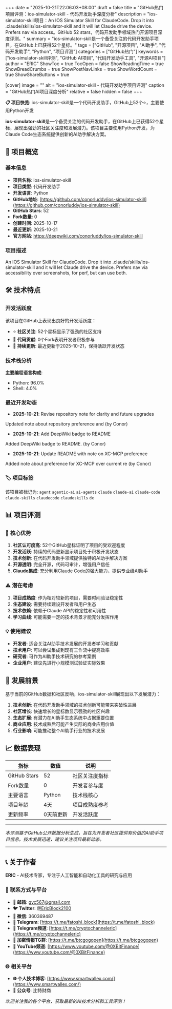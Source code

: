 +++
date = "2025-10-21T22:06:03+08:00"
draft = false
title = "GitHub热门项目评测：ios-simulator-skill - 代码开发助手深度分析"
description = "ios-simulator-skill项目：An IOS Simulator Skill for ClaudeCode. Drop it into .claude/skills/ios-simulator-skill and it will let Claude drive the device. Prefers nav via access。GitHub 52 stars，代码开发助手领域热门开源项目深度评测。"
summary = "ios-simulator-skill是一个备受关注的代码开发助手项目，在GitHub上已获得52个星标。"
tags = ["GitHub", "开源项目", "AI助手", "代码开发助手", "Python", "项目评测"]
categories = ["GitHub热门"]
keywords = ["ios-simulator-skill评测", "GitHub AI项目", "代码开发助手工具", "开源AI项目"]
author = "ERIC"
ShowToc = true
TocOpen = false
ShowReadingTime = true
ShowBreadCrumbs = true
ShowPostNavLinks = true
ShowWordCount = true
ShowShareButtons = true

[cover]
image = ""
alt = "ios-simulator-skill - 代码开发助手项目评测"
caption = "GitHub热门AI项目深度分析"
relative = false
hidden = false
+++

**📋 项目快览**: ios-simulator-skill是一个代码开发助手，GitHub上52个⭐，主要使用Python开发

**ios-simulator-skill**是一个备受关注的代码开发助手，在GitHub上已获得52个星标，展现出强劲的社区关注度和发展潜力。该项目主要使用Python开发，为Claude Code生态系统提供创新的AI助手解决方案。

## 🎯 项目概览

### 基本信息
- **项目名称**: ios-simulator-skill
- **项目类型**: 代码开发助手
- **开发语言**: Python
- **GitHub地址**: [https://github.com/conorluddy/ios-simulator-skill](https://github.com/conorluddy/ios-simulator-skill)
- **GitHub Stars**: 52
- **Fork数量**: 0
- **创建时间**: 2025-10-17
- **最近更新**: 2025-10-21
- **官方网站**: https://deepwiki.com/conorluddy/ios-simulator-skill

### 项目描述
An IOS Simulator Skill for ClaudeCode. Drop it into .claude/skills/ios-simulator-skill and it will let Claude drive the device. Prefers nav via accessibility over screenshots, for perf, but can use both.

## 🛠️ 技术特点

### 开发活跃度
该项目在GitHub上表现出良好的开发活跃度：
- ⭐ **社区关注**: 52个星标显示了强劲的社区支持
- 🔄 **代码贡献**: 0个Fork表明开发者积极参与
- 📅 **持续更新**: 最近更新于2025-10-21，保持活跃开发状态

### 技术栈分析

**主要编程语言构成**:
- Python: 96.0%
- Shell: 4.0%


### 最近开发动态
- **2025-10-21**: Revise repository note for clarity and future upgrades

Updated note about repository preference and (by Conor)
- **2025-10-21**: Add DeepWiki badge to README

Added DeepWiki badge to README. (by Conor)
- **2025-10-21**: Update README with note on XC-MCP preference

Added note about preference for XC-MCP over current re (by Conor)


### 🏷️ 项目标签
该项目被标记为: `agent` `agentic-ai` `ai-agents` `claude` `claude-ai` `claude-code` `claude-skills` `claudecode` `claudeskills` `dx`


## 📊 项目评测

### 🎯 核心优势
1. **社区认可度高**: 52个GitHub星标证明了项目的受欢迎程度
2. **开发活跃**: 持续的代码更新显示项目处于积极开发状态
3. **技术创新**: 在代码开发助手领域提供独特的AI助手解决方案
4. **开源透明**: 完全开源，代码可审计，增强用户信任
5. **Claude集成**: 充分利用Claude Code的强大能力，提供专业级AI助手

### ⚠️ 潜在考虑
1. **项目成熟度**: 作为相对较新的项目，需要时间验证稳定性
2. **生态建设**: 需要持续建设开发者和用户生态
3. **技术依赖**: 依赖于Claude API的稳定性和可用性
4. **学习曲线**: 可能需要一定的技术背景才能充分发挥作用

### 💡 使用建议
- **开发者**: 适合关注AI助手技术发展的开发者学习和贡献
- **技术用户**: 可以尝试集成到现有工作流中提高效率
- **研究者**: 可作为AI助手技术研究的参考案例
- **企业用户**: 建议先进行小规模测试验证实际效果

## 🔮 发展前景

基于当前的GitHub数据和社区反响，ios-simulator-skill展现出以下发展潜力：

1. **技术创新**: 在代码开发助手领域的技术创新可能带来突破性进展
2. **社区增长**: 快速增长的星标数显示强劲的社区兴趣
3. **生态扩展**: 有潜力在AI助手生态系统中占据重要位置
4. **商业应用**: 技术成熟后可能产生实际的商业应用价值
5. **行业影响**: 可能推动整个AI助手行业的技术发展

## 📈 数据表现

| 指标 | 数值 | 说明 |
|------|------|------|
| GitHub Stars | 52 | 社区关注度指标 |
| Fork数量 | 0 | 开发者参与度 |
| 主要语言 | Python | 技术栈核心 |
| 项目年龄 | 4天 | 项目成熟度参考 |
| 更新频率 | 0天前更新 | 开发活跃度 |

---

*本评测基于GitHub公开数据分析生成，旨在为开发者社区提供有价值的AI助手项目信息。技术发展迅速，建议关注项目最新动态。*

---

## 📞 关于作者

**ERIC** - AI技术专家，专注于人工智能和自动化工具的研究与应用

### 🔗 联系方式与平台

- **📧 邮箱**: [gyc567@gmail.com](mailto:gyc567@gmail.com)
- **🐦 Twitter**: [@EricBlock2100](https://twitter.com/EricBlock2100)
- **💬 微信**: 360369487
- **📱 Telegram**: [https://t.me/fatoshi_block](https://t.me/fatoshi_block)
- **📢 Telegram频道**: [https://t.me/cryptochanneleric](https://t.me/cryptochanneleric)
- **👥 加密情报TG群**: [https://t.me/btcgogopen](https://t.me/btcgogopen)
- **🎥 YouTube频道**: [https://www.youtube.com/@0XBitFinance](https://www.youtube.com/@0XBitFinance)

### 🌐 相关平台

- **🌐 个人技术博客**: [https://www.smartwallex.com/](https://www.smartwallex.com/)
- **📖 公众号**: 比特财商

*欢迎关注我的各个平台，获取最新的AI技术分析和工具评测！*
